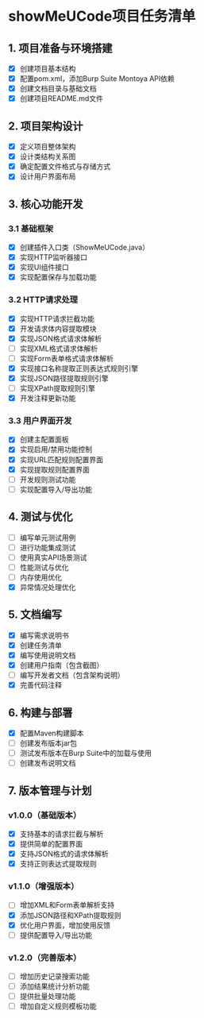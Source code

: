 # showMeUCode项目任务清单

## 1. 项目准备与环境搭建

- [x] 创建项目基本结构
- [x] 配置pom.xml，添加Burp Suite Montoya API依赖
- [x] 创建文档目录与基础文档
- [x] 创建项目README.md文件

## 2. 项目架构设计

- [x] 定义项目整体架构
- [x] 设计类结构关系图
- [x] 确定配置文件格式与存储方式
- [x] 设计用户界面布局

## 3. 核心功能开发

### 3.1 基础框架

- [x] 创建插件入口类（ShowMeUCode.java）
- [x] 实现HTTP监听器接口
- [x] 实现UI组件接口
- [x] 实现配置保存与加载功能

### 3.2 HTTP请求处理

- [x] 实现HTTP请求拦截功能
- [x] 开发请求体内容提取模块
- [x] 实现JSON格式请求体解析
- [ ] 实现XML格式请求体解析
- [ ] 实现Form表单格式请求体解析
- [x] 实现接口名称提取正则表达式规则引擎
- [x] 实现JSON路径提取规则引擎
- [ ] 实现XPath提取规则引擎
- [x] 开发注释更新功能

### 3.3 用户界面开发

- [x] 创建主配置面板
- [x] 实现启用/禁用功能控制
- [x] 实现URL匹配规则配置界面
- [x] 实现提取规则配置界面
- [ ] 开发规则测试功能
- [ ] 实现配置导入/导出功能

## 4. 测试与优化

- [ ] 编写单元测试用例
- [ ] 进行功能集成测试
- [ ] 使用真实API场景测试
- [ ] 性能测试与优化
- [ ] 内存使用优化
- [x] 异常情况处理优化

## 5. 文档编写

- [x] 编写需求说明书
- [x] 创建任务清单
- [x] 编写使用说明文档
- [x] 创建用户指南（包含截图）
- [ ] 编写开发者文档（包含架构说明）
- [x] 完善代码注释

## 6. 构建与部署

- [x] 配置Maven构建脚本
- [ ] 创建发布版本jar包
- [ ] 测试发布版本在Burp Suite中的加载与使用
- [ ] 创建发布说明文档

## 7. 版本管理与计划

### v1.0.0（基础版本）

- [x] 支持基本的请求拦截与解析
- [x] 提供简单的配置界面
- [x] 支持JSON格式的请求体解析
- [x] 支持正则表达式提取规则

### v1.1.0（增强版本）

- [ ] 增加XML和Form表单解析支持
- [x] 添加JSON路径和XPath提取规则
- [x] 优化用户界面，增加使用反馈
- [ ] 提供配置导入/导出功能

### v1.2.0（完善版本）

- [ ] 增加历史记录搜索功能
- [ ] 添加结果统计分析功能
- [ ] 提供批量处理功能
- [ ] 增加自定义规则模板功能 